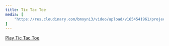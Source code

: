 ```yaml
---
title: Tic Tac Toe
media: [
    "https://res.cloudinary.com/bmoyni3/video/upload/v1654541961/projects/videos/arcade-tic-tac-toe_1_oyuzcq.mp4",
]
---
```


<a target="_blank" href="https://nostalgia-arcade.netlify.com/tic-tac-toe" class="button">Play Tic Tac Toe</a>